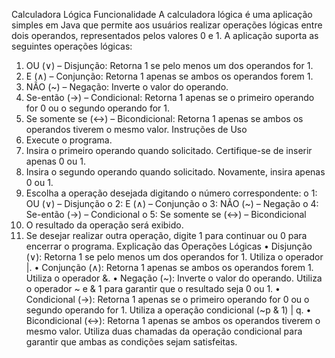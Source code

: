 Calculadora Lógica
Funcionalidade
A calculadora lógica é uma aplicação simples em Java que permite aos usuários realizar operações lógicas entre dois operandos, representados pelos valores 0 e 1. A aplicação suporta as seguintes operações lógicas:
1.	OU (∨) – Disjunção: Retorna 1 se pelo menos um dos operandos for 1.
2.	E (∧) – Conjunção: Retorna 1 apenas se ambos os operandos forem 1.
3.	NÃO (~) – Negação: Inverte o valor do operando.
4.	Se-então (→) – Condicional: Retorna 1 apenas se o primeiro operando for 0 ou o segundo operando for 1.
5.	Se somente se (↔) – Bicondicional: Retorna 1 apenas se ambos os operandos tiverem o mesmo valor.
Instruções de Uso
1.	Execute o programa.
2.	Insira o primeiro operando quando solicitado. Certifique-se de inserir apenas 0 ou 1.
3.	Insira o segundo operando quando solicitado. Novamente, insira apenas 0 ou 1.
4.	Escolha a operação desejada digitando o número correspondente:
o	1: OU (∨) – Disjunção
o	2: E (∧) – Conjunção
o	3: NÃO (~) – Negação
o	4: Se-então (→) – Condicional
o	5: Se somente se (↔) – Bicondicional
5.	O resultado da operação será exibido.
6.	Se desejar realizar outra operação, digite 1 para continuar ou 0 para encerrar o programa.
Explicação das Operações Lógicas
•	Disjunção (∨): Retorna 1 se pelo menos um dos operandos for 1. Utiliza o operador |.
•	Conjunção (∧): Retorna 1 apenas se ambos os operandos forem 1. Utiliza o operador &.
•	Negação (~): Inverte o valor do operando. Utiliza o operador ~ e & 1 para garantir que o resultado seja 0 ou 1.
•	Condicional (→): Retorna 1 apenas se o primeiro operando for 0 ou o segundo operando for 1. Utiliza a operação condicional (~p & 1) | q.
•	Bicondicional (↔): Retorna 1 apenas se ambos os operandos tiverem o mesmo valor. Utiliza duas chamadas da operação condicional para garantir que ambas as condições sejam satisfeitas.

